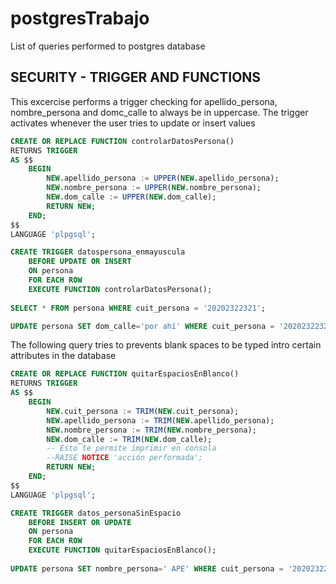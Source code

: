 # postgresTrabajo
List of queries performed to postgres database

## SECURITY - TRIGGER AND FUNCTIONS
This excercise performs a trigger checking for apellido_persona, nombre_persona and domc_calle to
always be in uppercase. The trigger activates whenever the user tries to update or insert values

```sql
CREATE OR REPLACE FUNCTION controlarDatosPersona()
RETURNS TRIGGER
AS $$
	BEGIN
		NEW.apellido_persona := UPPER(NEW.apellido_persona);
		NEW.nombre_persona := UPPER(NEW.nombre_persona);
		NEW.dom_calle := UPPER(NEW.dom_calle);
		RETURN NEW;
	END;
$$
LANGUAGE 'plpgsql';

CREATE TRIGGER datospersona_enmayuscula
	BEFORE UPDATE OR INSERT
	ON persona
	FOR EACH ROW
	EXECUTE FUNCTION controlarDatosPersona();
	
SELECT * FROM persona WHERE cuit_persona = '20202322321';

UPDATE persona SET dom_calle='por ahí' WHERE cuit_persona = '20202322321';
```

The following query tries to prevents blank spaces to be typed intro certain attributes in the database

```sql
CREATE OR REPLACE FUNCTION quitarEspaciosEnBlanco()
RETURNS TRIGGER
AS $$
	BEGIN
		NEW.cuit_persona := TRIM(NEW.cuit_persona);
		NEW.apellido_persona := TRIM(NEW.apellido_persona);
		NEW.nombre_persona := TRIM(NEW.nombre_persona);
		NEW.dom_calle := TRIM(NEW.dom_calle);
		-- Esto te permite imprimir en consola
		--RAISE NOTICE 'acción performada';
		RETURN NEW;
	END;
$$
LANGUAGE 'plpgsql';

CREATE TRIGGER datos_personaSinEspacio
	BEFORE INSERT OR UPDATE
	ON persona
	FOR EACH ROW
	EXECUTE FUNCTION quitarEspaciosEnBlanco();
	
UPDATE persona SET nombre_persona=' APE' WHERE cuit_persona = '20202322321';
```
